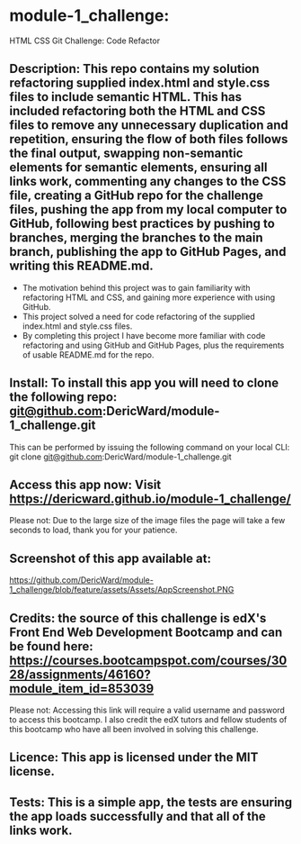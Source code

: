 # module-1_challenge: 
HTML CSS Git Challenge: Code Refactor

## Description: This repo contains my solution refactoring supplied index.html and style.css files to include semantic HTML. This has included refactoring both the HTML and CSS files to remove any unnecessary duplication and repetition, ensuring the flow of both files follows the final output, swapping non-semantic elements for semantic elements, ensuring all links work, commenting any changes to the CSS file, creating a GitHub repo for the challenge files, pushing the app from my local computer to GitHub, following best practices by pushing to branches, merging the branches to the main branch, publishing the app to GitHub Pages, and writing this README.md.

- The motivation behind this project was to gain familiarity with refactoring HTML and CSS, and gaining more experience with using GitHub.
- This project solved a need for code refactoring of the supplied index.html and style.css files.
- By completing this project I have become more familiar with code refactoring and using GitHub and GitHub Pages, plus the requirements of usable README.md for the repo.

## Install: To install this app you will need to clone the following repo: git@github.com:DericWard/module-1_challenge.git
This can be performed by issuing the following command on your local CLI: git clone git@github.com:DericWard/module-1_challenge.git

## Access this app now: Visit https://dericward.github.io/module-1_challenge/
Please not: Due to the large size of the image files the page will take a few seconds to load, thank you for your patience.

## Screenshot of this app available at: 
https://github.com/DericWard/module-1_challenge/blob/feature/assets/Assets/AppScreenshot.PNG

## Credits: the source of this challenge is edX's Front End Web Development Bootcamp and can be found here: https://courses.bootcampspot.com/courses/3028/assignments/46160?module_item_id=853039
Please not: Accessing this link will require a valid username and password to access this bootcamp.
I also credit the edX tutors and fellow students of this bootcamp who have all been involved in solving this challenge.

## Licence: This app is licensed under the MIT license.

## Tests: This is a simple app, the tests are ensuring the app loads successfully and that all of the links work.
